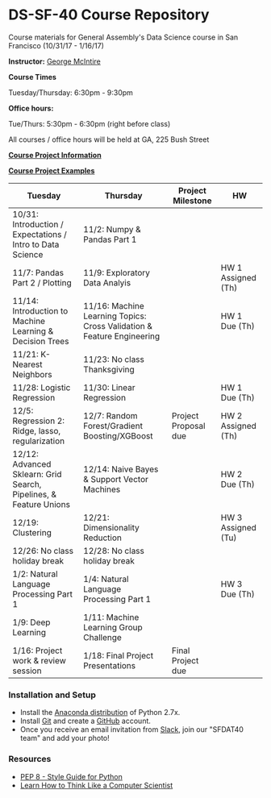 # DS-SF-40 Course Repository
Course materials for General Assembly's Data Science course in San Francisco (10/31/17 - 1/16/17)

**Instructor:** [George McIntire](https://www.linkedin.com/in/georgemcintire)


**Course Times**

Tuesday/Thursday: 6:30pm - 9:30pm

**Office hours:** 

Tue/Thurs: 5:30pm - 6:30pm (right before class)

All courses / office hours will be held at GA, 225 Bush Street

**[Course Project Information](project.md)**

**[Course Project Examples](project-examples.md)**

Tuesday | Thursday | Project Milestone | HW
--- | --- | --- | ---
10/31: Introduction / Expectations / Intro to Data Science | 11/2: Numpy & Pandas Part 1
11/7: Pandas Part 2 / Plotting | 11/9: Exploratory Data Analyis | | HW 1 Assigned (Th)
11/14: Introduction to Machine Learning & Decision Trees | 11/16: Machine Learning Topics: Cross Validation & Feature Engineering ||HW 1 Due (Th) 
11/21: K-Nearest Neighbors | 11/23: No class Thanksgiving  ||
11/28: Logistic Regression | 11/30: Linear Regression  ||HW 1 Due (Th)
12/5: Regression 2: Ridge, lasso, regularization  | 12/7: Random Forest/Gradient Boosting/XGBoost | Project Proposal due|HW 2 Assigned (Th)
12/12: Advanced Sklearn: Grid Search, Pipelines, & Feature Unions | 12/14: Naive Bayes & Support Vector Machines | | HW 2 Due (Th) 
12/19: Clustering | 12/21: Dimensionality Reduction | | HW 3 Assigned (Tu)
12/26: No class holiday break | 12/28: No class holiday break ||
1/2: Natural Language Processing Part 1 | 1/4: Natural Language Processing Part 1 || HW 3 Due (Th)
1/9: Deep Learning | 1/11: Machine Learning Group Challenge |
1/16: Project work & review session | 1/18: Final Project Presentations | Final Project due|

### Installation and Setup
* Install the [Anaconda distribution](http://continuum.io/downloads) of Python 2.7x.
* Install [Git](http://git-scm.com/book/en/v2/Getting-Started-Installing-Git) and create a [GitHub](https://github.com/) account.
* Once you receive an email invitation from [Slack](https://slack.com/), join our "SFDAT40 team" and add your photo!

### Resources
* [PEP 8 - Style Guide for Python](http://www.python.org/dev/peps/pep-0008)
* [Learn How to Think Like a Computer Scientist](http://interactivepython.org/runestone/static/thinkcspy/toc.html#t-o-c)

